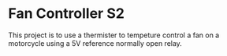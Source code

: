 # Fan Controller S2

This project is to use a thermister to tempeture control a fan on a motorcycle using a 5V reference normally open relay.
